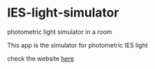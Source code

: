 # IES-light-simulator
photometric light simulator in a room

This app is the simulator for photometric IES light


check the website [here](https://changyunhai.github.io/IESViewer360/build/)